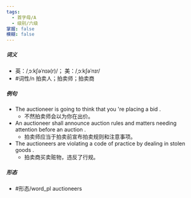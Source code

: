 ```yaml
---
tags:
  - 首字母/A
  - 级别/六级
掌握: false
模糊: false
---
```

##### 词义
- 英：/ˌɔːkʃəˈnɪə(r)/； 美：/ˌɔːkʃəˈnɪr/
- #词性/n  拍卖人；拍卖师；拍卖商
##### 例句
- The auctioneer is going to think that you 're placing a bid .
	- 不然拍卖师会以为你在出价。
- An auctioneer shall announce auction rules and matters needing attention before an auction .
	- 拍卖师应当于拍卖前宣布拍卖规则和注意事项。
- The auctioneers are violating a code of practice by dealing in stolen goods .
	- 拍卖商买卖赃物，违反了行规。
##### 形态
- #形态/word_pl auctioneers

